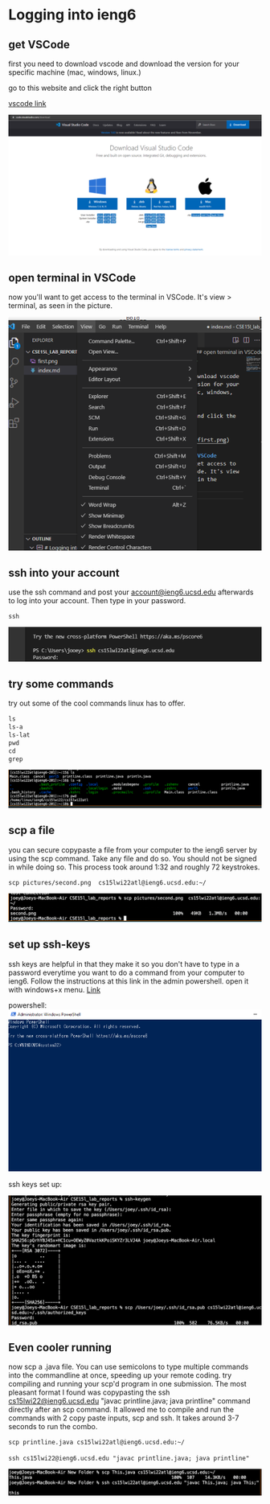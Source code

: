 # Logging into ieng6
## get VSCode
first you need to download vscode and download the version for your specific machine (mac, windows, linux.)

go to this website and click the right button

[vscode link](https://code.visualstudio.com/download)

![Image](pictures/first.png)

## open terminal in VSCode
now you'll want to get access to the terminal in VSCode. It's view > terminal, as seen in the picture.

![Image](pictures/second.png)


## ssh into your account
use the ssh command and post your account@ieng6.ucsd.edu afterwards to log into your account. Then type in your password.

```
ssh

```

![Image](pictures/third.png)

## try some commands
try out some of the cool commands linux has to offer.

```
ls
ls-a
ls-lat
pwd
cd
grep

```

![Image](pictures/commands.png)

## scp a file
you can secure copypaste a file from your computer to the ieng6 server by using the scp command. Take any file and do so. You should not be signed in while doing so. This process took around 1:32 and roughly 72 keystrokes.
```
scp pictures/second.png  cs15lwi22atl@ieng6.ucsd.edu:~/

```

![Image](pictures/scp.png)

## set up ssh-keys
ssh keys are helpful in that they make it so you don't have to type in a password everytime you want to do a command from your computer to ieng6. Follow the instructions at this link in the admin powershell. open it with windows+x menu.
[Link](https://docs.microsoft.com/en-us/windows-server/administration/openssh/openssh_keymanagement#user-key-generation)

powershell:
![Image](pictures/fifth.png)

ssh keys set up:


![Image](pictures/fullKeys.png)




## Even cooler running
now scp a .java file. You can use semicolons to type multiple commands into the commandline at once, speeding up your remote coding. try compiling and running your scp'd program in one submission. The most pleasant format I found was copypasting the ssh cs15lwi22@ieng6.ucsd.edu "javac printline.java; java printline" command directly after an scp command. It allowed me to compile and run the commands with 2 copy paste inputs, scp and ssh. It takes around 3-7 seconds to run the combo. 

```
scp printline.java cs15lwi22atl@ieng6.ucsd.edu:~/

ssh cs15lwi22@ieng6.ucsd.edu "javac printline.java; java printline"

```

![Image](pictures/this.png)